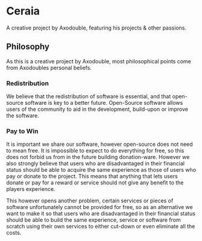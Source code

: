 # Ceraia
A creative project by Axodouble, featuring his projects & other passions.

## Philosophy
As this is a creative project by Axodouble, most philosophical points come from Axodoubles personal beliefs.

### Redistribution
We believe that the redistribution of software is essential, and that open-source software is key to a better future.
Open-Source software allows users of the community to aid in the development, build-upon or improve the software.

### Pay to Win
It is important we share our software, however open-source does not need to mean free.
It is impossible to expect to do everything for free, so this does not forbid us from in the future building donation-ware.
However we also strongly believe that users who are disadvantaged in their financial status should be able to acquire the same experience as those of users who pay or donate to the project.
This means that anything that lets users donate or pay for a reward or service should not give any benefit to the players experience.

This however opens another problem, certain services or pieces of software unfortunately cannot be provided for free, so as an alternative we want to make it so that users who are disadvantaged in their financial status should be able to build the same experience, service or software from scratch using their own services to either cut-down or even eliminate all the costs.
